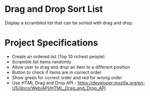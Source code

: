 # Drag and Drop Sort List

Display a scrambled list that can be sorted with drag and drop.

# Project Specifications

- Create an ordered list (Top 10 richest people)
- Scramble list items randomly
- Allow user to drag and drop an item to a different position
- Button to check if items are in correct order
- Show green for correct order and red for wrong order
- Use HTML Drag and Drop API - https://developer.mozilla.org/en-US/docs/Web/API/HTML_Drag_and_Drop_API
